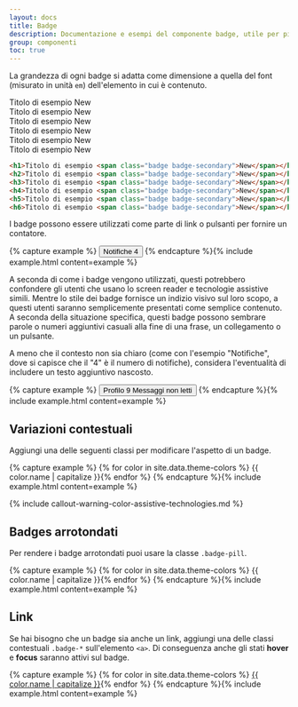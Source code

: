 ```yaml
---
layout: docs
title: Badge
description: Documentazione e esempi del componente badge, utile per piccoli contatori e etichette.
group: componenti
toc: true
---
```


La grandezza di ogni badge si adatta come dimensione a quella del font (misurato in unità `em`) dell'elemento in cui è contenuto.

<div class="bd-example">
<div class="h1">Titolo di esempio <span class="badge badge-secondary">New</span></div>
<div class="h2">Titolo di esempio <span class="badge badge-secondary">New</span></div>
<div class="h3">Titolo di esempio <span class="badge badge-secondary">New</span></div>
<div class="h4">Titolo di esempio <span class="badge badge-secondary">New</span></div>
<div class="h5">Titolo di esempio <span class="badge badge-secondary">New</span></div>
<div class="h6">Titolo di esempio <span class="badge badge-secondary">New</span></div>
</div>

```html
<h1>Titolo di esempio <span class="badge badge-secondary">New</span></h1>
<h2>Titolo di esempio <span class="badge badge-secondary">New</span></h2>
<h3>Titolo di esempio <span class="badge badge-secondary">New</span></h3>
<h4>Titolo di esempio <span class="badge badge-secondary">New</span></h4>
<h5>Titolo di esempio <span class="badge badge-secondary">New</span></h5>
<h6>Titolo di esempio <span class="badge badge-secondary">New</span></h6>
```

I badge possono essere utilizzati come parte di link o pulsanti per fornire un contatore.

{% capture example %}
<button type="button" class="btn btn-primary">
Notifiche <span class="badge badge-light">4</span>
</button>
{% endcapture %}{% include example.html content=example %}

A seconda di come i badge vengono utilizzati, questi potrebbero confondere gli utenti che usano lo screen reader e tecnologie assistive simili. Mentre lo stile dei badge fornisce un indizio visivo sul loro scopo, a questi utenti saranno semplicemente presentati come semplice contenuto. A seconda della situazione specifica, questi badge possono sembrare parole o numeri aggiuntivi casuali alla fine di una frase, un collegamento o un pulsante.

A meno che il contesto non sia chiaro (come con l'esempio "Notifiche", dove si capisce che il "4" è il numero di notifiche), considera l'eventualità di includere un testo aggiuntivo nascosto.

{% capture example %}
<button type="button" class="btn btn-primary">
Profilo <span class="badge badge-light">9</span>
<span class="sr-only">Messaggi non letti</span>
</button>
{% endcapture %}{% include example.html content=example %}

## Variazioni contestuali

Aggiungi una delle seguenti classi per modificare l'aspetto di un badge.

{% capture example %}
{% for color in site.data.theme-colors %}
<span class="badge badge-{{ color.name }}">{{ color.name | capitalize }}</span>{% endfor %}
{% endcapture %}{% include example.html content=example %}

{% include callout-warning-color-assistive-technologies.md %}

## Badges arrotondati

Per rendere i badge arrotondati puoi usare la classe `.badge-pill`.

{% capture example %}
{% for color in site.data.theme-colors %}
<span class="badge badge-pill badge-{{ color.name }}">{{ color.name | capitalize }}</span>{% endfor %}
{% endcapture %}{% include example.html content=example %}

## Link

Se hai bisogno che un badge sia anche un link, aggiungi una delle classi contestuali `.badge-*` sull'elemento `<a>`. Di conseguenza anche gli stati **hover** e **focus** saranno attivi sul badge.

{% capture example %}
{% for color in site.data.theme-colors %}
<a href="#" class="badge badge-{{ color.name }}">{{ color.name | capitalize }}</a>{% endfor %}
{% endcapture %}{% include example.html content=example %}
